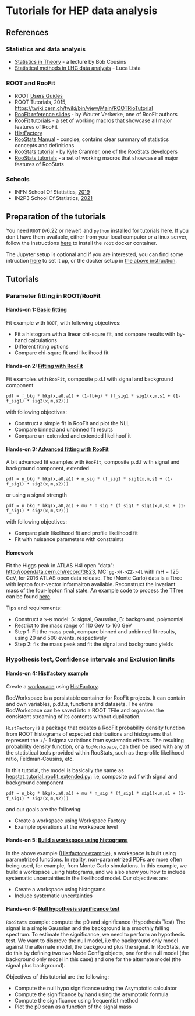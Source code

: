 # Tutorials for HEP data analysis

## References

### Statistics and data analysis
* [Statistics in Theory](https://indico.cern.ch/event/112319/session/1/contribution/41/material/slides/0.pdf) - a lecture by Bob Cousins
* [Statistical methods in LHC data analysis](http://indico.cern.ch/event/73545/) - Luca Lista

### ROOT and RooFit
* ROOT [Users Guides](https://root.cern/root/htmldoc/guides/users-guide/ROOTUsersGuide.html)
* ROOT Tutorials, 2015, https://twiki.cern.ch/twiki/bin/view/Main/ROOTRioTutorial 
* [RooFit reference slides](http://indico.in2p3.fr/materialDisplay.py?contribId=15&materialId=slides&confId=750) - by Wouter Verkerke, one of RooFit authors
* [RooFit tutorials](http://root.cern.ch/root/html/tutorials/roofit/index.html) - a set of working macros that showcase all major features of RooFit
* [HistFactory](https://cds.cern.ch/record/1456844)
* [RooStats Manual](https://twiki.cern.ch/twiki/pub/RooStats/WebHome/RooStats_UsersGuide.pdf) - concise, contains clear summary of statistics concepts and definitions
* [RooStats tutorial](http://indico.cern.ch/getFile.py/access?contribId=0&sessionId=1&resId=0&materialId=slides&confId=118720) - by Kyle Cranmer, one of the RooStats developers
* [RooStats tutorials](http://root.cern.ch/root/html/tutorials/roostats/index.html) - a set of working macros that showcase all major features of RooStats

### Schools
* INFN School Of Statistics, [2019](https://agenda.infn.it/event/16360/)
* IN2P3 School Of Statistics, [2021](https://indico.in2p3.fr/event/20220/timetable/)


## Preparation of the tutorials

You need `ROOT` (v6.22 or newer) and `python` installed for tutorials here. If you don't have them available, either from your local computer or a linux server, follow the instructions [here](README_pyroot.md) to install the `root` docker container.

The Jupyter setup is optional and if you are interested, you can find some intruction [here](README_jupyter.md) to set it up, or the docker setup in [the above instruction](README_pyroot.md#installation-of-jupyter_pyroot).

## Tutorials

### Parameter fitting in ROOT/RooFit

#### Hands-on 1: [Basic fitting](Fitting/hepstat_tutorial_fit.py.nbconvert.ipynb)

Fit example with `ROOT`, with following objectives:
 * Fit a histogram with a linear chi-squre fit, and compare results with by-hand calculations
 * Different fiting options
 * Compare chi-squre fit and likelihood fit

#### Hands-on 2: [Fitting with RooFit](Fitting/hepstat_tutorial_roofit.py.nbconvert.ipynb)

Fit examples with `RooFit`, composite p.d.f with signal and background component
```
pdf = f_bkg * bkg(x,a0,a1) + (1-fbkg) * (f_sig1 * sig1(x,m,s1 + (1-f_sig1) * sig2(x,m,s2)))
```
 with following objectives:
 * Construct a simple fit in RooFit and plot the NLL
 * Compare binned and unbinned fit results
 * Compare un-extended and extended likelihoof it

#### Hands-on 3: [Advanced fitting with RooFit](Fitting/hepstat_tutorial_roofit_extended.py.nbconvert.ipynb)

A bit advanced fit examples with `RooFit`, composite p.d.f with signal and background component, extended
```
pdf = n_bkg * bkg(x,a0,a1) + n_sig * (f_sig1 * sig1(x,m,s1 + (1-f_sig1) * sig2(x,m,s2)))
```
or using a signal strength
```
pdf = n_bkg * bkg(x,a0,a1) + mu * n_sig * (f_sig1 * sig1(x,m,s1 + (1-f_sig1) * sig2(x,m,s2)))
```
 with following objectives:
 * Compare plain likelihood fit and profile likelihood fit
 * Fit with nuisance parameters with constraints


#### Homework

Fit the Higgs peak in ATLAS H4l open "data": http://opendata.cern.ch/record/3823, MC: `gg->H->ZZ->4l` with mH = 125 GeV, for 2016 ATLAS open data release.
The (Monte Carlo) data is a Ttree with lepton four-vector informaiton available. Reconstruct the invariant mass of the four-lepton final state. An example code to process the TTree can be found [here](Fitting/h4l_ana_example.py). 

Tips and requirements:
* Construct a `S+B` model: S: signal, Gaussian, B: background, polynomial
* Restrict to the mass range of 110 GeV to 160 GeV
* Step 1: Fit the mass peak, compare binned and unbinned fit results, using 20 and 500 events, respectively
* Step 2: fix the mass peak and fit the signal and background yields



### Hypothesis test, Confidence intervals and Exclusion limits

#### Hands-on 4: [Histfactory example](Fitting/hepstat_tutorial_histfactory.py.nbconvert.ipynb)

Create a [workspace](https://root.cern.ch/doc/master/classRooWorkspace.html) using [HistFactory](https://root.cern/doc/master/group__HistFactory.html). 

RooWorkspace is a persistable container for RooFit projects.
It can contain and own variables, p.d.f.s, functions and datasets. The entire RooWorkspace can be saved into a ROOT TFile and organises the consistent streaming of its contents without duplication.

`HistFactory` is a package that creates a RooFit probability density function from ROOT histograms of expected distributions and histograms that represent the +/- 1 sigma variations from systematic effects. The resulting probability density function, or a `RooWorkspace`, can then be used with any of the statistical tools provided within RooStats, such as the profile likelihood ratio, Feldman-Cousins, etc.

In this tutorial, the model is basically the same as [hepstat_tutorial_roofit_extended.py](https://gitee.com/lailinxu/hepstat-tutorial/blob/master/Fitting/hepstat_tutorial_roofit_extended.py.nbconvert.ipynb): i.e, composite p.d.f with signal and background component
```
pdf = n_bkg * bkg(x,a0,a1) + mu * n_sig * (f_sig1 * sig1(x,m,s1 + (1-f_sig1) * sig2(x,m,s2)))
```
 and our goals are the following:
 * Create a workspace using Workspace Factory
 * Example operations at the workspace level

#### Hands-on 5: [Build a workspace using histograms](Fitting/hepstat_tutorial_histfactory_hists.py.nbconvert.ipynb)

In the above example ([Histfactory example](Fitting/hepstat_tutorial_histfactory.py.nbconvert.ipynb)), a workspace is built using parametrized functions.  In reality, non-parametrized PDFs are more often being used, for example, from Monte Carlo simulations. In this example, we build a workspace using histograms, and we also show you how to include systematic uncertainties in the likelihood model. Our objectives are:
  * Create a workspace using histograms
  * Include systematic uncertainties

#### Hands-on 6: [Null hypothesis significance test](Fitting/hepstat_tutorial_hypo_p0.py.nbconvert.ipynb)

`RooStats` example: compute the p0 and significance (Hypothesis Test) 
The signal is a simple Gaussian and the background is a smoothly falling spectrum. To estimate the significance,
we need to perform an hypothesis test. We want to disprove the null model, i.e the background only model against the alternate model,
the background plus the signal. In RooStats, we do this by defining two two ModelConfig objects, one for the null model
(the background only model in this case) and one for the alternate model (the signal plus background).

Objectives of this tutorial are the following:
 * Compute the null hypo significance using the Asymptotic calculator
 * Compute the significance by hand using the asymptotic formula
 * Compute the significance using frequentist method
 * Plot the p0 scan as a function of the signal mass

